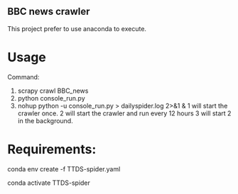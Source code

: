 ## BBC news crawler
This project prefer to use anaconda to execute.
# Usage
Command:
  1. scrapy crawl BBC_news
  2. python console_run.py
  3. nohup python -u console_run.py > dailyspider.log 2>&1 &
1 will start the crawler once.
2 will start the crawler and run every 12 hours
3 will start 2 in the background.

# Requirements:
conda env create -f TTDS-spider.yaml

conda activate TTDS-spider  
